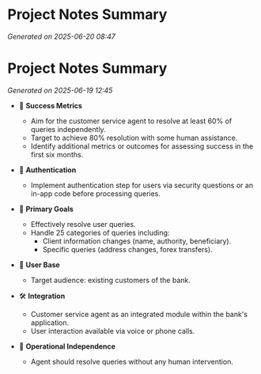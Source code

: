# Project Notes Summary

*Generated on 2025-06-20 08:47*

# Project Notes Summary

*Generated on 2025-06-19 12:45*

- 📌 **Success Metrics**
  - Aim for the customer service agent to resolve at least 60% of queries independently.
  - Target to achieve 80% resolution with some human assistance.
  - Identify additional metrics or outcomes for assessing success in the first six months.

- 🔑 **Authentication**
  - Implement authentication step for users via security questions or an in-app code before processing queries.

- 🎯 **Primary Goals**
  - Effectively resolve user queries.
  - Handle 25 categories of queries including:
    - Client information changes (name, authority, beneficiary).
    - Specific queries (address changes, forex transfers).

- 👥 **User Base**
  - Target audience: existing customers of the bank.

- 🛠️ **Integration**
  - Customer service agent as an integrated module within the bank's application.
  - User interaction available via voice or phone calls.
  
- 🚦 **Operational Independence**
  - Agent should resolve queries without any human intervention.